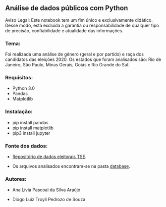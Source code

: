 ## Análise de dados públicos com Python

Aviso Legal: Este notebook tem um fim único e exclusivamente didático. Desse modo, está excluída a garantia ou responsabilidade de qualquer tipo de precisão, 
confiabilidade e atualidade das informações.

### Tema:

Foi realizada uma análise de gênero (geral e por partido) e raça dos candidatos das eleições 2020. Os estados que foram analisados são: Rio de Janeiro, São Paulo, Minas Gerais, Goiás e Rio 
Grande do Sul.

### Requisitos: 


 * Python 3.0
 * Pandas
 * Matplotlib
 
### Instalação:
  
  * pip install pandas
  * pip install matplotlib
  * pip3 install jupyter
  

### Fonte dos dados: 

* [Repositório de dados eleitorais TSE](https://www.tse.jus.br/eleicoes/estatisticas/repositorio-de-dados-eleitorais-1).

* Os arquivos analisados encontram-se na pasta [database](https://github.com/arapujo/analise_dados_candidatos_eleicoes_2020/tree/master/database).

### Autores: 

  * Ana Lívia Pascoal da Silva Araújo
  
  * Diogo Luiz Troyli Pedrozo de Souza 
